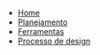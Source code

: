 - [Home](README.md)
- [Planejamento](pages/planejamento.md)
- [Ferramentas](pages/ferramentas.md)
- [Processo de design](pages/processo-de-design.md)